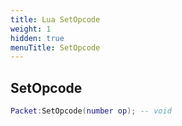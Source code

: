 ```yaml
---
title: Lua SetOpcode
weight: 1
hidden: true
menuTitle: SetOpcode
---
```

## SetOpcode
```lua
Packet:SetOpcode(number op); -- void
```